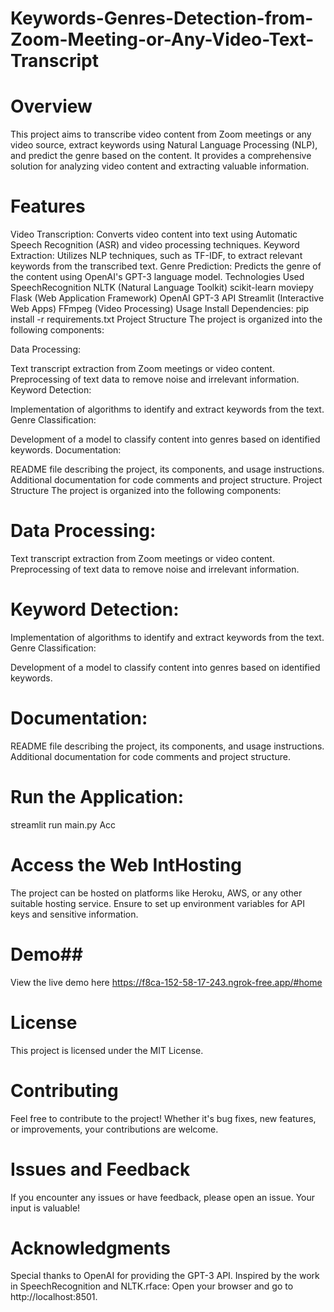 # Keywords-Genres-Detection-from-Zoom-Meeting-or-Any-Video-Text-Transcript
# Overview
This project aims to transcribe video content from Zoom meetings or any video source, extract keywords using Natural Language Processing (NLP), and predict the genre based on the content. It provides a comprehensive solution for analyzing video content and extracting valuable information.

# Features
Video Transcription: Converts video content into text using Automatic Speech Recognition (ASR) and video processing techniques.
Keyword Extraction: Utilizes NLP techniques, such as TF-IDF, to extract relevant keywords from the transcribed text.
Genre Prediction: Predicts the genre of the content using OpenAI's GPT-3 language model.
Technologies Used
SpeechRecognition
NLTK (Natural Language Toolkit)
scikit-learn
moviepy
Flask (Web Application Framework)
OpenAI GPT-3 API
Streamlit (Interactive Web Apps)
FFmpeg (Video Processing)
Usage
Install Dependencies:
pip install -r requirements.txt
Project Structure
The project is organized into the following components:

 Data Processing:

 Text transcript extraction from Zoom meetings or video content.
 Preprocessing of text data to remove noise and irrelevant information.
Keyword Detection:

 Implementation of algorithms to identify and extract keywords from the text.
Genre Classification:

 Development of a model to classify content into genres based on identified keywords.
Documentation:

 README file describing the project, its components, and usage instructions.
 Additional documentation for code comments and project structure.
 Project Structure
The project is organized into the following components:

# Data Processing:

 Text transcript extraction from Zoom meetings or video content.
 Preprocessing of text data to remove noise and irrelevant information.
# Keyword Detection:

 Implementation of algorithms to identify and extract keywords from the text.
Genre Classification:

 Development of a model to classify content into genres based on identified keywords.
# Documentation:

 README file describing the project, its components, and usage instructions.
 Additional documentation for code comments and project structure.
# Run the Application:
streamlit run main.py Acc

# Access the Web IntHosting
The project can be hosted on platforms like Heroku, AWS, or any other suitable hosting service. Ensure to set up environment variables for API keys and sensitive information.

# Demo##
View the live demo here https://f8ca-152-58-17-243.ngrok-free.app/#home

# License
This project is licensed under the MIT License.

# Contributing
Feel free to contribute to the project! Whether it's bug fixes, new features, or improvements, your contributions are welcome.

# Issues and Feedback
If you encounter any issues or have feedback, please open an issue. Your input is valuable!

# Acknowledgments
Special thanks to OpenAI for providing the GPT-3 API. Inspired by the work in SpeechRecognition and NLTK.rface: Open your browser and go to http://localhost:8501.
